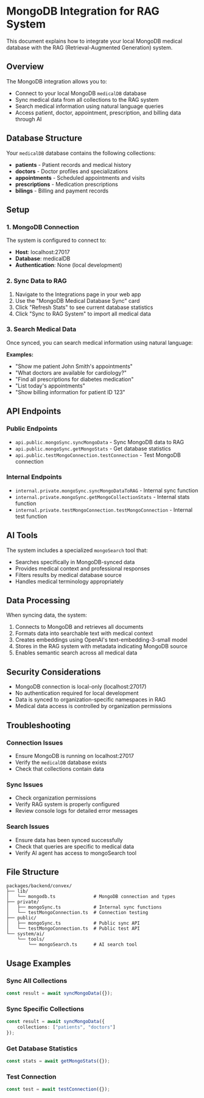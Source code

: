 # MongoDB Integration for RAG System

This document explains how to integrate your local MongoDB medical database with the RAG (Retrieval-Augmented Generation) system.

## Overview

The MongoDB integration allows you to:
- Connect to your local MongoDB `medicalDB` database
- Sync medical data from all collections to the RAG system
- Search medical information using natural language queries
- Access patient, doctor, appointment, prescription, and billing data through AI

## Database Structure

Your `medicalDB` database contains the following collections:
- **patients** - Patient records and medical history
- **doctors** - Doctor profiles and specializations  
- **appointments** - Scheduled appointments and visits
- **prescriptions** - Medication prescriptions
- **bilings** - Billing and payment records

## Setup

### 1. MongoDB Connection

The system is configured to connect to:
- **Host**: localhost:27017
- **Database**: medicalDB
- **Authentication**: None (local development)

### 2. Sync Data to RAG

1. Navigate to the Integrations page in your web app
2. Use the "MongoDB Medical Database Sync" card
3. Click "Refresh Stats" to see current database statistics
4. Click "Sync to RAG System" to import all medical data

### 3. Search Medical Data

Once synced, you can search medical information using natural language:

**Examples:**
- "Show me patient John Smith's appointments"
- "What doctors are available for cardiology?"
- "Find all prescriptions for diabetes medication"
- "List today's appointments"
- "Show billing information for patient ID 123"

## API Endpoints

### Public Endpoints

- `api.public.mongoSync.syncMongoData` - Sync MongoDB data to RAG
- `api.public.mongoSync.getMongoStats` - Get database statistics
- `api.public.testMongoConnection.testConnection` - Test MongoDB connection

### Internal Endpoints

- `internal.private.mongoSync.syncMongoDataToRAG` - Internal sync function
- `internal.private.mongoSync.getMongoCollectionStats` - Internal stats function
- `internal.private.testMongoConnection.testMongoConnection` - Internal test function

## AI Tools

The system includes a specialized `mongoSearch` tool that:
- Searches specifically in MongoDB-synced data
- Provides medical context and professional responses
- Filters results by medical database source
- Handles medical terminology appropriately

## Data Processing

When syncing data, the system:
1. Connects to MongoDB and retrieves all documents
2. Formats data into searchable text with medical context
3. Creates embeddings using OpenAI's text-embedding-3-small model
4. Stores in the RAG system with metadata indicating MongoDB source
5. Enables semantic search across all medical data

## Security Considerations

- MongoDB connection is local-only (localhost:27017)
- No authentication required for local development
- Data is synced to organization-specific namespaces in RAG
- Medical data access is controlled by organization permissions

## Troubleshooting

### Connection Issues
- Ensure MongoDB is running on localhost:27017
- Verify the `medicalDB` database exists
- Check that collections contain data

### Sync Issues
- Check organization permissions
- Verify RAG system is properly configured
- Review console logs for detailed error messages

### Search Issues
- Ensure data has been synced successfully
- Check that queries are specific to medical data
- Verify AI agent has access to mongoSearch tool

## File Structure

```
packages/backend/convex/
├── lib/
│   └── mongodb.ts              # MongoDB connection and types
├── private/
│   ├── mongoSync.ts            # Internal sync functions
│   └── testMongoConnection.ts  # Connection testing
├── public/
│   ├── mongoSync.ts            # Public sync API
│   └── testMongoConnection.ts  # Public test API
└── system/ai/
    └── tools/
        └── mongoSearch.ts      # AI search tool
```

## Usage Examples

### Sync All Collections
```typescript
const result = await syncMongoData({});
```

### Sync Specific Collections
```typescript
const result = await syncMongoData({
    collections: ["patients", "doctors"]
});
```

### Get Database Statistics
```typescript
const stats = await getMongoStats({});
```

### Test Connection
```typescript
const test = await testConnection({});
```
